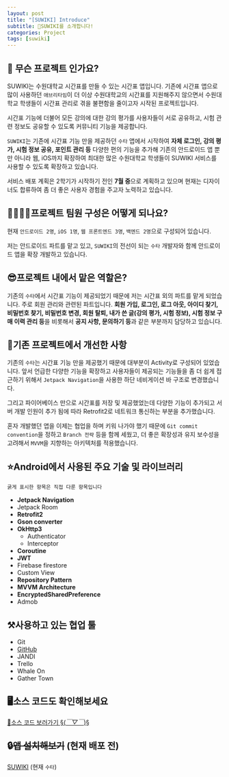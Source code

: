 ```yaml
---
layout: post
title: "[SUWIKI] Introduce"
subtitle: 🎈SUWIKI를 소개합니다!
categories: Project
tags: [suwiki]
---
```

## 🐥 무슨 프로젝트 인가요?

SUWIKI는 수원대학교 시간표를 만들 수 있는 시간표 앱입니다. 기존에 시간표 앱으로 많이 사용하던 `애브리타임`이 더 이상 수원대학교의 시간표를 지원해주지 않으면서 수원대학교 학생들이 시간표 관리로 겪을 불편함을 줄이고자 시작된 프로젝트입니다.

시간표 기능에 더불어 모든 강의에 대한 강의 평가를 사용자들이 서로 공유하고, 시험 관련 정보도 공유할 수 있도록 커뮤니티 기능을 제공합니다.

`SUWIKI`는 기존에 시간표 기능 만을 제공하던 `수타` 앱에서 시작하여 **자체 로그인, 강의 평가, 시험 정보 공유, 포인트 관리 등** 다양한 편의 기능을 추가해 기존의 안드로이드 앱 뿐만 아니라 웹, iOS까지 확장하여 최대한 많은 수원대학교 학생들이 SUWIKI 서비스를 사용할 수 있도록 확장하고 있습니다.

서비스 배포 계획은 2학기가 시작하기 전인 **7월 중**으로 계획하고 있으며 현재는 디자이너도 합류하여 좀 더 좋은 사용자 경험을 주고자 노력하고 있습니다.

## 👨‍👩‍👧‍👦프로젝트 팀원 구성은 어떻게 되나요?

현재 `안드로이드 2명`, `iOS 1명`, `웹 프론트엔드 3명`, `백엔드 2명`으로 구성되어 있습니다.

저는 안드로이드 파트를 맡고 있고, `SUWIKI`의 전선이 되는 `수타` 개발자와 함께 안드로이드 앱을 확장 개발하고 있습니다.

## 😎프로젝트 내에서 맡은 역할은?

기존의 `수타`에서 시간표 기능이 제공되었기 때문에 저는 시간표 외의 파트를 맡게 되었습니다. 주로 회원 관리와 관련된 파트입니다. **회원 가입, 로그인, 로그 아웃, 아이디 찾기, 비밀번호 찾기, 비밀번호 변경, 회원 탈퇴, 내가 쓴 글(강의 평가, 시험 정보), 시험 정보 구매 이력 관리 등**을 비롯해서 **공지 사항, 문의하기 등**과 같은 부분까지 담당하고 있습니다.

## 🚀기존 프로젝트에서 개선한 사항

기존의 `수타`는 시간표 기능 만을 제공했기 때문에 대부분이 Activity로 구성되어 있었습니다. 앞서 언급한 다양한 기능을 확장하고 사용자들이 제공되는 기능들을 좀 더 쉽게 접근하기 위해서 `Jetpack Navigation`을 사용한 하단 네비게이션 바 구조로 변경했습니다.

그리고 파이어베이스 만으로 시간표를 저장 및 제공했었는데 다양한 기능이 추가되고 서버 개발 인원이 추가 됨에 따라 Retrofit2로 네트워크 통신하는 부분을 추가했습니다.

혼자 개발했던 앱을 이제는 협업을 하며 키워 나가야 했기 때문에 `Git commit convention`을 정하고 `Branch 전략` 등을 함께 세웠고, 더 좋은 확장성과 유지 보수성을 고려해서 `MVVM`을 지향하는 아키텍처를 적용했습니다.

## ⭐Android에서 사용된 주요 기술 및 라이브러리

    굵게 표시한 항목은 직접 다룬 항목입니다

- **Jetpack Navigation**
- Jetpack Room
- **Retrofit2**
- **Gson converter**
- **OkHttp3**
  - Authenticator
  - Interceptor
- **Coroutine**
- **JWT**
- Firebase firestore
- Custom View
- **Repository Pattern**
- **MVVM Architecture**
- **EncryptedSharedPreference**
- Admob

## ⚒️사용하고 있는 협업 툴

- Git
- [GitHub][GitHub]
- JANDI
- Trello
- Whale On
- Gather Town

## 🖥️소스 코드도 확인해보세요

[🔗소스 코드 보러가기 §(*￣▽￣*)§][GitHub]

[GitHub]: https://github.com/uswLectureEvaluation/Android

## 🔒~~앱 설치해보기~~ (현재 배포 전)

[SUWIKI](https://play.google.com/store/apps/details?id=com.kunize.uswtimetable) (현재 `수타`)
